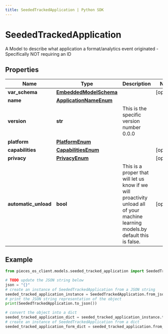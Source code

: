 ```yaml
---
title: SeededTrackedApplication | Python SDK
---
```


# SeededTrackedApplication

A Model to describe what application a format/analytics event originated - Specifically NOT requiring an ID

## Properties

Name | Type | Description | Notes
------------ | ------------- | ------------- | -------------
**var_schema** | [**EmbeddedModelSchema**](EmbeddedModelSchema) |  | [optional] 
**name** | [**ApplicationNameEnum**](ApplicationNameEnum) |  | 
**version** | **str** | This is the specific version number 0.0.0 | 
**platform** | [**PlatformEnum**](PlatformEnum) |  | 
**capabilities** | [**CapabilitiesEnum**](CapabilitiesEnum) |  | [optional] 
**privacy** | [**PrivacyEnum**](PrivacyEnum) |  | [optional] 
**automatic_unload** | **bool** | This is a proper that will let us know if we will proactivity unload all of your machine learning models.by default this is false. | [optional] 

## Example

```python
from pieces_os_client.models.seeded_tracked_application import SeededTrackedApplication

# TODO update the JSON string below
json = "{}"
# create an instance of SeededTrackedApplication from a JSON string
seeded_tracked_application_instance = SeededTrackedApplication.from_json(json)
# print the JSON string representation of the object
print(SeededTrackedApplication.to_json())

# convert the object into a dict
seeded_tracked_application_dict = seeded_tracked_application_instance.to_dict()
# create an instance of SeededTrackedApplication from a dict
seeded_tracked_application_form_dict = seeded_tracked_application.from_dict(seeded_tracked_application_dict)
```


